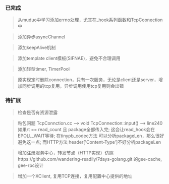 ### 已完成
> 从muduo中学习添加errno处理，尤其在_hook系列函数和TcpCoonection中

> 添加异步asyncChannel

> 添加keepAlive机制

> 添加template client模板(SIFNAE)，避免不合理调用

> 添加轻型timer, TimerPool

> 原实现定时删除connection，只有一次服务，无论是client还是server，增加同步调用的tcp复用，异步调用使用tcp复用则会出错

### 待扩展
> 检查是否有资源泄露

> 粘包问题 TcpConnction.cc --> void TcpConnection::input() --> line240
如果rt == read_count 且 package全部传入完;  这会让read_hook会在EPOLL_WAIT等待;
在tinypb_codec方法 可以分析packageLen，那么很好避免这一点;
而HTTP方法 header['Content-Type']不好分析packageLen


> 增加注册服务中心，转发节点（HTTP实现）仿照https://github.com/wandering-readily/7days-golang.git 的gee-cache, gee-rpc设计

> 增加一个XClient, 复用TCP连接，复用配置中心提供的地址
